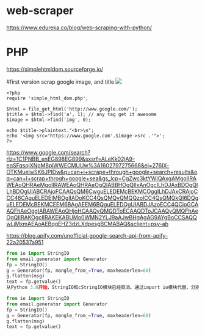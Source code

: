 # web-scraper
https://www.edureka.co/blog/web-scraping-with-python/



# PHP
https://simplehtmldom.sourceforge.io/


#first version scrap google image, and title
<img src='myfirst_scrap'>


```
<?php
require 'simple_html_dom.php';

$html = file_get_html('http://www.google.com/');
$title = $html->find('a', 1); // any tag get it awesome
$image = $html->find('img', 0);

echo $title->plaintext."<br>\n";
echo '<img src="https://www.google.com'.$image->src .'">';
?>
```






https://www.google.com/search?rlz=1C1PNBB_enEG898EG899&sxsrf=ALeKk02jA9-eqSFqsojXNpM8plWWECMUUw%3A1602797275666&ei=276IX-OTKMuelwSK6JPIDw&q=can+i+scrape+through+google+search+results&oq=can+I+scrap+throgh+google+sea&gs_lcp=CgZwc3ktYWIQAxgAMgoIIRAWEAoQHRAeMgoIIRAWEAoQHRAeOgQIABBHOgQIIxAnOgcILhDJAxBDOgQILhBDOgUIABCRAjoFCAAQsQM6CwguELEDEMcBEKMCOggILhDJAxCRAjoCCC46CAguELEDEIMBOgIIADoKCC4QsQMQyQMQQzoICC4QsQMQkQI6DQguELEDEMcBEKMCEEM6BAgAEEM6BQguELEDOgUIABDJAzoECC4QCjoGCAAQFhAeOggIABAWEAoQHjoHCAAQyQMQDToECAAQDToJCAAQyQMQFhAeOgQIIRAKOgcIIRAKEKABUMo0WMN2YLJ9aAJwBHgAgAG9AYgBoCCSAQQwLjMxmAEAoAEBqgEHZ3dzLXdpesgBCMABAQ&sclient=psy-ab



https://blog.apify.com/unofficial-google-search-api-from-apify-22a20537a951

```python
from io import StringIO
from email.generator import Generator
fp = StringIO()
g = Generator(fp, mangle_from_=True, maxheaderlen=60)
g.flatten(msg)
text = fp.getvalue()
从Python 3.0开始，StringIO和cStringIO模块已经取消。通过import io模块代替，分别使用io.String或io.BytesIO处理文本和数据。从Python 3邮件流文档能看到相关实现StringIO的代码为：

from io import StringIO
from email.generator import Generator
fp = StringIO()
g = Generator(fp, mangle_from_=True, maxheaderlen=60)
g.flatten(msg)
text = fp.getvalue()
```
